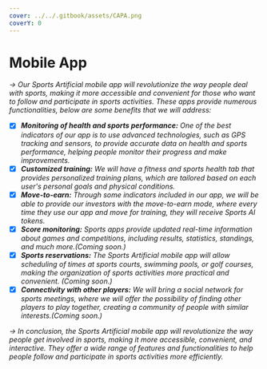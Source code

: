 ```yaml
---
cover: ../../.gitbook/assets/CAPA.png
coverY: 0
---
```


# Mobile App

_-> Our Sports Artificial mobile app will revolutionize the way people deal with sports, making it more accessible and convenient for those who want to follow and participate in sports activities. These apps provide numerous functionalities, below are some benefits that we will address:_

* [x] _**Monitoring of health and sports performance:** One of the best indicators of our app is to use advanced technologies, such as GPS tracking and sensors, to provide accurate data on health and sports performance, helping people monitor their progress and make improvements._
* [x] _**Customized training:** We will have a fitness and sports health tab that provides personalized training plans, which are tailored based on each user's personal goals and physical conditions._
* [x] _**Move-to-earn:** Through some indicators included in our app, we will be able to provide our investors with the move-to-earn mode, where every time they use our app and move for training, they will receive Sports AI tokens._
* [x] _**Score monitoring:** Sports apps provide updated real-time information about games and competitions, including results, statistics, standings, and much more.(Coming soon.)_
* [x] _**Sports reservations:** The Sports Artificial mobile app will allow scheduling of times at sports courts, swimming pools, or golf courses, making the organization of sports activities more practical and convenient. (Coming soon.)_
* [x] _**Connectivity with other players:** We will bring a social network for sports meetings, where we will offer the possibility of finding other players to play together, creating a community of people with similar interests.(Coming soon.)_

_-> In conclusion, the Sports Artificial mobile app will revolutionize the way people get involved in sports, making it more accessible, convenient, and interactive. They offer a wide range of features and functionalities to help people follow and participate in sports activities more efficiently._
